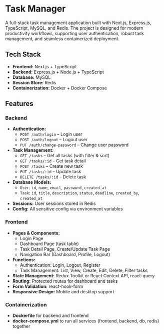 # Task Manager

A full-stack task management application built with Next.js, Express.js, TypeScript, MySQL, and Redis. The project is designed for modern productivity workflows, supporting user authentication, robust task management, and seamless containerized deployment.

## Tech Stack

- **Frontend:** Next.js + TypeScript
- **Backend:** Express.js + Node.js + TypeScript
- **Database:** MySQL
- **Session Store:** Redis
- **Containerization:** Docker + Docker Compose

## Features

### Backend

- **Authentication:**
  - `POST /auth/login` – Login user
  - `POST /auth/logout` – Logout user
  - `PUT /auth/change-password` – Change user password
- **Task Management:**
  - `GET /tasks` – Get all tasks (with filter & sort)
  - `GET /tasks/:id` – Get task detail
  - `POST /tasks` – Create new task
  - `PUT /tasks/:id` – Update task
  - `DELETE /tasks/:id` – Delete task
- **Database Models:**
  - `User`: `id`, `name`, `email`, `password`, `created_at`
  - `Task`: `id`, `title`, `description`, `status`, `deadline`, `created_by`, `created_at`
- **Sessions:** User sessions stored in Redis
- **Config:** All sensitive config via environment variables

### Frontend

- **Pages & Components:**
  - Login Page
  - Dashboard Page (task table)
  - Task Detail Page, Create/Update Task Page
  - Navigation Bar (Dashboard, Profile, Logout)
- **Functions:**
  - Authentication: Login, Logout, Register
  - Task Management: List, View, Create, Edit, Delete, Filter tasks
- **State Management:** Redux Toolkit or React Context API, react-query
- **Routing:** Protected routes for dashboard and tasks
- **Form Validation:** react-hook-form
- **Responsive Design:** Mobile and desktop support

### Containerization

- **Dockerfile** for backend and frontend
- **docker-compose.yml** to run all services (frontend, backend, db, redis) together
